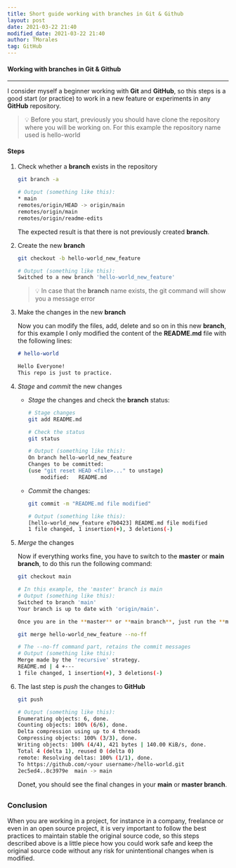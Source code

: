 ```yaml
---
title: Short guide working with branches in Git & Github
layout: post
date: 2021-03-22 21:40
modified_date: 2021-03-22 21:40
author: TMorales
tag: GitHub
---
```

#### Working with branches in Git & Github  
---
I consider myself a beginner working with **Git** and **GitHub**, so this steps is a good start (or practice) to work in a new feature or experiments in any **GitHub** repository.  

> 💡 Before you start, previously you should have clone the repository where you will be working on. For this example the repository name used is hello-world  

#### Steps  
1. Check whether a **branch** exists in the repository  

    ```bash  
    git branch -a  

    # Output (something like this):  
    * main  
    remotes/origin/HEAD -> origin/main  
    remotes/origin/main  
    remotes/origin/readme-edits  
    ```  

    The expected result is that there is not previously created **branch**.  

2. Create the new **branch**  

    ```bash  
    git checkout -b hello-world_new_feature  

    # Output (something like this):  
    Switched to a new branch 'hello-world_new_feature'  
    ```  

    > 💡 In case that the **branch** name exists, the git command will show you a message error  

3. Make the changes in the new **branch**  
    
    Now you can modify the files, add, delete and so on in this new **branch**, for this example I only modified the content of the **README.md** file with the following lines:  

    ```markdown
    # hello-world  

    Hello Everyone!  
    This repo is just to practice.  
    ```

4. _Stage_ and _commit_ the new changes  

    - _Stage_ the changes and check the **branch** status:  

        ```bash  
        # Stage changes  
        git add README.md  

        # Check the status  
        git status  

        # Output (something like this):  
        On branch hello-world_new_feature  
        Changes to be committed:  
        (use "git reset HEAD <file>..." to unstage)  
            modified:   README.md  
        ```
    
    - _Commit_ the changes:  

        ```bash
        git commit -m "README.md file modified"  

        # Output (something like this):  
        [hello-world_new_feature e7b0423] README.md file modified  
        1 file changed, 1 insertion(+), 3 deletions(-)  
        ```  

5. _Merge_ the changes  

    Now if everything works fine, you have to switch to the **master** or **main branch**, to do this run the following command:  

    ```bash  
    git checkout main  

    # In this example, the 'master' branch is main  
    # Output (something like this):  
    Switched to branch 'main'  
    Your branch is up to date with 'origin/main'.  

    Once you are in the **master** or **main branch**, just run the **merge** command:  

    git merge hello-world_new_feature --no-ff  

    # The --no-ff command part, retains the commit messages  
    # Output (something like this):  
    Merge made by the 'recursive' strategy.  
    README.md | 4 +---  
    1 file changed, 1 insertion(+), 3 deletions(-)  
    ```  

6. The last step is _push_ the changes to **GitHub**  

    ```bash
    git push  

    # Output (something like this):  
    Enumerating objects: 6, done.  
    Counting objects: 100% (6/6), done.  
    Delta compression using up to 4 threads  
    Compressing objects: 100% (3/3), done.  
    Writing objects: 100% (4/4), 421 bytes | 140.00 KiB/s, done.  
    Total 4 (delta 1), reused 0 (delta 0)  
    remote: Resolving deltas: 100% (1/1), done.  
    To https://github.com/<your username>/hello-world.git  
    2ec5ed4..8c3979e  main -> main  
    ```  

    Done❗, you should see the final changes in your **main** or **master branch**.

### Conclusion  

When you are working in a project, for instance in a company, freelance or even in an open source project, it is very important to follow the best practices to maintain stable the original source code, so this steps described above is a little piece how you could work safe and keep the original source code without any risk for unintentional changes when is modified.
